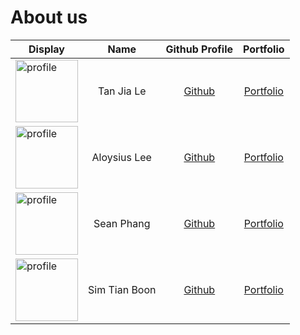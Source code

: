 # About us

| Display                                                                                                                                                           |     Name      |             Github Profile              |             Portfolio             |
| ----------------------------------------------------------------------------------------------------------------------------------------------------------------- | :-----------: | :-------------------------------------: | :-------------------------------: |
| <img src="https://avatars.githubusercontent.com/u/26685970?v=4" alt="profile" width="100"/>                                                                       |  Tan Jia Le   |  [Github](https://github.com/rizemon)   | [Portfolio](docs/team/johndoe.md) |
| <img src="https://avatars.githubusercontent.com/u/16810847?v=4" alt="profile" width="100"/>                                                                       | Aloysius Lee  | [Github](https://github.com/arraysius/) | [Portfolio](docs/team/johndoe.md) |
| <img src="https://media.discordapp.net/attachments/285692337357586432/892962858546114560/photo_2021-05-07_15-04-25.jpg?text=BreadDog" alt="profile" width="100"/> |  Sean Phang   |  [Github](https://github.com/SeenFang)  | [Portfolio](docs/team/johndoe.md) |
| <img src="https://via.placeholder.com/100.png?text=Photo" alt="profile" width="100"/>                                                                             | Sim Tian Boon |  [Github](https://github.com/Kair0s3/)  | [Portfolio](docs/team/johndoe.md) |

